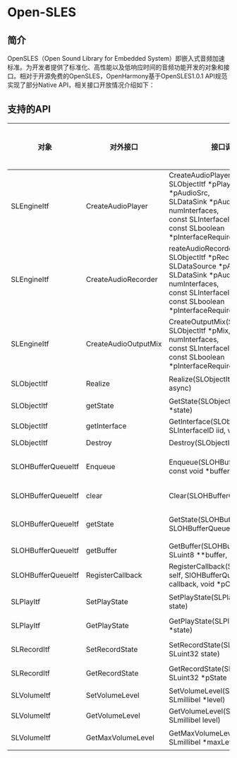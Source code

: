 # Open-SLES

## 简介

OpenSLES（Open Sound Library for Embedded System）即嵌入式音频加速标准。为开发者提供了标准化、高性能以及低响应时间的音频功能开发的对象和接口。相对于开源免费的OpenSLES，OpenHarmony基于OpenSLES1.0.1 API规范实现了部分Native API，相关接口开放情况介绍如下：

## 支持的API

|对象                |对外接口               |接口调用详情                                                                           |是否支持   |说明                  |
| ------------------ | -------------------- | -------------------------------------------------------------------------------------|----------| -------------------- |
|SLEngineItf         |CreateAudioPlayer     |CreateAudioPlayer(SLEngineItf self,<br>SLObjectItf *pPlayer, SLDataSource *pAudioSrc,<br> SLDataSink *pAudioSnk, SLuint32 numInterfaces,<br>const SLInterfaceID *pInterfaceIds, <br>const SLboolean *pInterfaceRequired) |是        |创建音频播放机。        |
|SLEngineItf         |CreateAudioRecorder   |reateAudioRecorder(SLEngineItf self, <br>SLObjectItf *pRecorder, SLDataSource *pAudioSrc,<br> SLDataSink *pAudioSnk, SLuint32 numInterfaces,<br>const SLInterfaceID *pInterfaceIds,<br> const SLboolean *pInterfaceRequired)|是        |创建音频录制器。        |
|SLEngineItf         |CreateAudioOutputMix  |CreateOutputMix(SLEngineItf self,<br> SLObjectItf *pMix, SLuint32 numInterfaces,<br> const SLInterfaceID *pInterfaceIds,<br>const SLboolean *pInterfaceRequired)|是        |创建混音器。            |
|SLObjectItf         |Realize               |Realize(SLObjectItf self, SLboolean async)                                            |是        |创建音频播放机。        |
|SLObjectItf         |getState              |GetState(SLObjectItf self, SLuint32 *state)                                           |是        |获取状态。             |
|SLObjectItf         |getInterface          |GetInterface(SLObjectItf self, const SLInterfaceID iid, void *interface)              |是        |获取接口。             |
|SLObjectItf         |Destroy               |Destroy(SLObjectItf self)                                                             |是        |销毁对象。             |
|SLOHBufferQueueItf  |Enqueue               |Enqueue(SLOHBufferQueueItf self, const void *buffer, SLuint32 size)                   |是        |将buffer加入实际队列中。|
|SLOHBufferQueueItf  |clear                 |Clear(SLOHBufferQueueItf self)                                                        |是        |释放buffer队列         |
|SLOHBufferQueueItf  |getState              |GetState(SLOHBufferQueueItf self, SLOHBufferQueueState *state)                        |是        |获取BufferQueue状态。  |
|SLOHBufferQueueItf  |getBuffer             |GetBuffer(SLOHBufferQueueItf self, SLuint8 **buffer, SLuint32 *size)                  |是        |获取buffer。           |
|SLOHBufferQueueItf  |RegisterCallback      |RegisterCallback(SLOHBufferQueueItf self, SlOHBufferQueueCallback callback, void *pContext) |是  |注册回调函数。          |
|SLPlayItf           |SetPlayState          |SetPlayState(SLPlayItf self, SLuint32 state)                                          |是        |设置播放状态。          |
|SLPlayItf           |GetPlayState          |GetPlayState(SLPlayItf self, SLuint32 *state)                                         |是        |获取播放状态。          |
|SLRecordItf         |SetRecordState        |SetRecordState(SLRecordItf self, SLuint32 state)                                      |是        |设置录制状态。          |
|SLRecordItf         |GetRecordState        |GetRecordState(SLRecordItf self, SLuint32 *pState                                     |是        |获取录制状态。          |
|SLVolumeItf         |SetVolumeLevel        |SetVolumeLevel(SLVolumeItf self, SLmillibel *level)                                   |是        |设置音量。              |
|SLVolumeItf         |GetVolumeLevel        |GetVolumeLevel(SLVolumeItf self, SLmillibel level)                                    |是        |获取音量。              |
|SLVolumeItf         |GetMaxVolumeLevel     |GetMaxVolumeLevel(SLVolumeItf self, SLmillibel *maxLevel)                             |是        |获取最大音量。          |